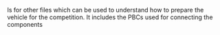 Is for other files which can be used to understand how to prepare the vehicle for the competition. It includes the PBCs used for connecting the components
